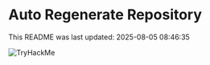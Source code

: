 # Auto Regenerate Repository

This README was last updated: 2025-08-05 08:46:35

 ![TryHackMe](https://tryhackme.com/badge/533634)